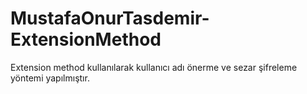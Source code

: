 # MustafaOnurTasdemir-ExtensionMethod
Extension method kullanılarak kullanıcı adı önerme ve sezar şifreleme yöntemi yapılmıştır.
